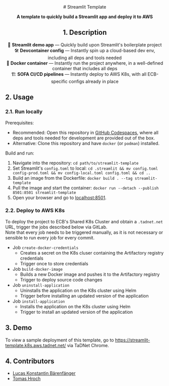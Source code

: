 <center>
# Streamlit Template

**A template to quickly build a Streamlit app and deploy it to AWS**

## 1. Description

🚀 **Streamlit demo app** — Quickly build upon Streamlit's boilerplate project<br>
🛠️ **Devcontainer config** — Instantly spin up a cloud-based dev env, including all deps and tools needed<br>
🐳 **Docker container** — Instantly run the project anywhere, in a well-defined container that includes all deps<br>
🏗️ **SOFA CI/CD pipelines** — Instantly deploy to AWS K8s, with all ECB-specific configs already in place
</center>

## 2. Usage

### 2.1. Run locally

Prerequisites:
- Recommended: Open this repository in [GitHub Codespaces](https://github.com/PRS-STD/codespace-sofa), where all deps and tools needed for development are provided out of the box.
- Alternative: Clone this repository and have `docker` (or `podman`) installed.

Build and run:
1. Navigate into the repository: `cd path/to/streamlit-template`
2. Set Streamlit's `config.toml` to local: `cd .streamlit && mv config.toml config-prod.toml && mv config-local.toml config.toml && cd ..`
3. Build an image from the Dockerfile: `docker build . --tag streamlit-template`
4. Pull the image and start the container: `docker run --detach --publish 8501:8501 streamlit-template`
5. Open your browser and go to [localhost:8501](localhost:8501).

### 2.2. Deploy to AWS K8s

To deploy the project to ECB's Shared K8s Cluster and obtain a `.tadnet.net` URL, trigger the jobs described below via GitLab.<br>
Note that every job needs to be triggered manually, as it is not necessary or sensible to run every job for every commit.

- Job `create-docker-credentials`
  - Creates a secret on the K8s cluser containing the Artifactory registry credentials
  - Trigger once to store credentials
- Job `build-docker-image`
  - Builds a new Docker image and pushes it to the Artifactory registry
  - Trigger to deploy source code changes
- Job `uninstall-application`
  - Uninstalls the application on the K8s cluster using Helm
  - Trigger before installing an updated version of the application
- Job `install-application`
  - Installs the application on the K8s cluster using Helm
  - Trigger to install an updated version of the application

## 3. Demo

To view a sample deployment of this template, go to https://streamlit-template.k8s.aws.tadnet.net/ via TaDNet Chrome.

## 4. Contributors

* [Lucas Konstantin Bärenfänger](mailto:lucas_konstantin.barenfanger.external@ecb.europa.eu)
* [Tomas Hroch](mailto:tomas.hroch@ecb.europa.eu)

